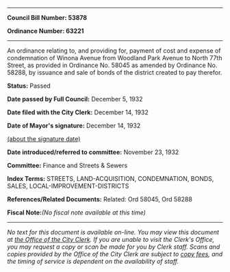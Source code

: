 

********

**Council Bill Number: 53878**
   
**Ordinance Number: 63221**
********

 An ordinance relating to, and providing for, payment of cost and expense of condemnation of Winona Avenue from Woodland Park Avenue to North 77th Street, as provided in Ordinance No. 58045 as amended by Ordinance No. 58288, by issuance and sale of bonds of the district created to pay therefor.

**Status:** Passed
   
**Date passed by Full Council:** December 5, 1932
   
**Date filed with the City Clerk:** December 14, 1932
   
**Date of Mayor's signature:** December 14, 1932
   
[(about the signature date)](/~public/approvaldate.htm)
   
   
   
**Date introduced/referred to committee:** November 23, 1932
   
**Committee:** Finance and Streets & Sewers
   
   
**Index Terms:** STREETS, LAND-ACQUISITION, CONDEMNATION, BONDS, SALES, LOCAL-IMPROVEMENT-DISTRICTS

**References/Related Documents:** Related: Ord 58045, Ord 58288

**Fiscal Note:**_(No fiscal note available at this time)_
********

_No text for this document is available on-line. You may view this document at [the Office of the City Clerk](http://www.seattle.gov/leg/clerk/contactUs.htm). If you are unable to visit the Clerk's Office, you may request a copy or scan be made for you by Clerk staff. Scans and copies provided by the Office of the City Clerk are subject to [copy fees](http://clerk.seattle.gov/~public/clerkfees.htm), and the timing of service is dependent on the availability of staff._

